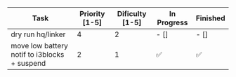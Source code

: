 | Task                                         | Priority [1-5] | Dificulty [1-5] | In Progress        | Finished           |
| -------------------------------------------- | -------------- | --------------- | ------------------ | ------------------ |
| dry run hq/linker                            | 4              | 2               | - []               | - []               |
| move low battery notif to i3blocks + suspend | 2              | 1               | :white_check_mark: | :white_check_mark: |

